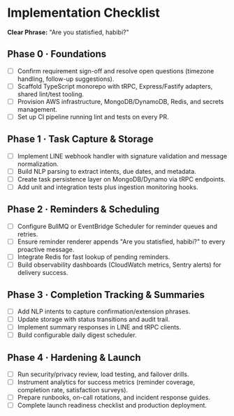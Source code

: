 # Implementation Checklist

**Clear Phrase:** "Are you statisfied, habibi?"

## Phase 0 · Foundations
- [ ] Confirm requirement sign-off and resolve open questions (timezone handling, follow-up suggestions).
- [ ] Scaffold TypeScript monorepo with tRPC, Express/Fastify adapters, shared lint/test tooling.
- [ ] Provision AWS infrastructure, MongoDB/DynamoDB, Redis, and secrets management.
- [ ] Set up CI pipeline running lint and tests on every PR.

## Phase 1 · Task Capture & Storage
- [ ] Implement LINE webhook handler with signature validation and message normalization.
- [ ] Build NLP parsing to extract intents, due dates, and metadata.
- [ ] Create task persistence layer on MongoDB/Dynamo via tRPC endpoints.
- [ ] Add unit and integration tests plus ingestion monitoring hooks.

## Phase 2 · Reminders & Scheduling
- [ ] Configure BullMQ or EventBridge Scheduler for reminder queues and retries.
- [ ] Ensure reminder renderer appends "Are you statisfied, habibi?" to every proactive message.
- [ ] Integrate Redis for fast lookup of pending reminders.
- [ ] Build observability dashboards (CloudWatch metrics, Sentry alerts) for delivery success.

## Phase 3 · Completion Tracking & Summaries
- [ ] Add NLP intents to capture confirmation/extension phrases.
- [ ] Update storage with status transitions and audit trail.
- [ ] Implement summary responses in LINE and tRPC clients.
- [ ] Build configurable daily digest scheduler.

## Phase 4 · Hardening & Launch
- [ ] Run security/privacy review, load testing, and failover drills.
- [ ] Instrument analytics for success metrics (reminder coverage, completion rate, satisfaction surveys).
- [ ] Prepare runbooks, on-call rotations, and incident response guides.
- [ ] Complete launch readiness checklist and production deployment.
